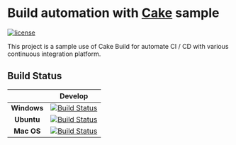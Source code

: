 # Build automation with [Cake](https://cakebuild.net/) sample
[![license][fossastatusicon]][fossastatuslink]

This project is a sample use of Cake Build for automate CI / CD with various continuous integration platform.

[fossastatusicon]: https://app.fossa.com/api/projects/git%2Bgithub.com%2Fnicolabiancolini%2Fhello-cake.svg?type=shield
[fossastatuslink]: https://app.fossa.com/projects/git%2Bgithub.com%2Fnicolabiancolini%2Fhello-cake?ref=badge_shield

## Build Status
|                               | __Develop__ |
|:-----------------------------:|:-----------:|
| __Windows__                   | [![Build Status](https://dev.azure.com/reactconsulting/DevOpsDemo/_apis/build/status/reactconsulting.hello-cake_windows?branchName=develop)](https://dev.azure.com/reactconsulting/DevOpsDemo/_build/latest?definitionId=15&branchName=develop) |
| __Ubuntu__                    | [![Build Status](https://dev.azure.com/reactconsulting/DevOpsDemo/_apis/build/status/reactconsulting.hello-cake_ubuntu?branchName=develop)](https://dev.azure.com/reactconsulting/DevOpsDemo/_build/latest?definitionId=17&branchName=develop) |
| __Mac OS__                    | [![Build Status](https://dev.azure.com/reactconsulting/DevOpsDemo/_apis/build/status/reactconsulting.hello-cake_macos?branchName=develop)](https://dev.azure.com/reactconsulting/DevOpsDemo/_build/latest?definitionId=16&branchName=develop) |
